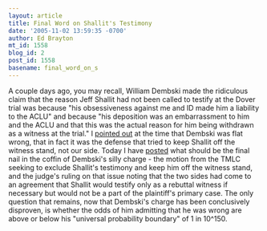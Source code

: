 ```yaml
---
layout: article
title: Final Word on Shallit's Testimony
date: '2005-11-02 13:59:35 -0700'
author: Ed Brayton
mt_id: 1558
blog_id: 2
post_id: 1558
basename: final_word_on_s
---
```

A couple days ago, you may recall, William Dembski made the ridiculous claim that the reason Jeff Shallit had not been called to testify at the Dover trial was because "his obsessiveness against me and ID made him a liability to the ACLU" and because "his deposition was an embarrassment to him and the ACLU and that this was the actual reason for him being withdrawn as a witness at the trial." I [pointed out](http://www.stcynic.com/blog/archives/2005/10/dembskis_obsessive_complaints.php) at the time that Dembski was flat wrong, that in fact it was the defense that tried to keep Shallit off the witness stand, not our side. Today I have [posted](http://www.stcynic.com/blog/archives/2005/11/update_on_dembski_and_shallit_1.php) what should be the final nail in the coffin of Dembski's silly charge - the motion from the TMLC seeking to exclude Shallit's testimony and keep him off the witness stand, and the judge's ruling on that issue noting that the two sides had come to an agreement that Shallit would testify only as a rebuttal witness if necessary but would not be a part of the plaintiff's primary case. The only question that remains, now that Dembski's charge has been conclusively disproven, is whether the odds of him admitting that he was wrong are above or below his "universal probability boundary" of 1 in 10^150.
